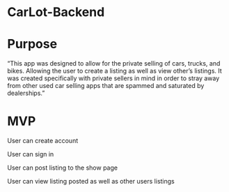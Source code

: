 # CarLot-Backend



# Purpose

“This app was designed to allow for the private selling of cars, trucks, and bikes. Allowing the user to create a listing as well as view other’s listings.
It was created specifically with private sellers in mind in order to stray away from other used car selling apps that are spammed and saturated by dealerships.”


# MVP

User can create account

User can sign in

User can post listing to the show page

User can view listing posted as well as other users listings



